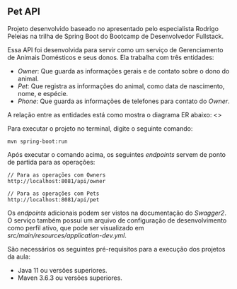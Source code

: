 <h2>Pet API</h2>

Projeto desenvolvido baseado no apresentado pelo especialista Rodrigo Peleias na trilha de Spring Boot do Bootcamp de Desenvolvedor Fullstack.

Essa API foi desenvolvida para servir como um serviço de Gerenciamento de Animais Domésticos e seus donos. Ela trabalha com três entidades:
* _Owner_: Que guarda as informações gerais e de contato sobre o dono do animal.
* _Pet_: Que registra as informações do animal, como data de nascimento, nome, e espécie.
* _Phone_: Que guarda as informações de telefones para contato do _Owner_.

A relação entre as entidades está como mostra o diagrama ER abaixo:
<>

Para executar o projeto no terminal, digite o seguinte comando:

```shell script
mvn spring-boot:run 
```

Após executar o comando acima, os seguintes _endpoints_ servem de ponto de partida para as operações:
```
// Para as operações com Owners
http://localhost:8081/api/owner 
```

```
// Para as operações com Pets
http://localhost:8081/api/pet
```

Os _endpoints_ adicionais podem ser vistos na documentação do _Swagger2_. O serviço também possui um arquivo de configuração
de desenvolvimento como perfil ativo, que pode ser visualizado em _src/main/resources/application-dev.yml_.

São necessários os seguintes pré-requisitos para a execução dos projetos da aula:

* Java 11 ou versões superiores.
* Maven 3.6.3 ou versões superiores.